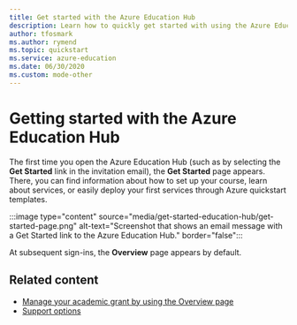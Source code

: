```yaml
---
title: Get started with the Azure Education Hub
description: Learn how to quickly get started with using the Azure Education Hub.
author: tfosmark
ms.author: rymend
ms.topic: quickstart
ms.service: azure-education
ms.date: 06/30/2020
ms.custom: mode-other
---
```


# Getting started with the Azure Education Hub

The first time you open the Azure Education Hub (such as by selecting the **Get Started** link in the invitation email), the **Get Started** page appears. There, you can find information about how to set up your course, learn about services, or easily deploy your first services through Azure quickstart templates.

:::image type="content" source="media/get-started-education-hub/get-started-page.png" alt-text="Screenshot that shows an email message with a Get Started link to the Azure Education Hub." border="false":::

At subsequent sign-ins, the **Overview** page appears by default.

## Related content

- [Manage your academic grant by using the Overview page](hub-overview-page.md)
- [Support options](educator-service-desk.md)
